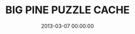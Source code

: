 ---
_schema: default
title: BIG PINE PUZZLE CACHE
link: https://www.geocaching.com/geocache/GC8RVM5
owner: travelnbhappy21
date: 2013-03-07 00:00:00
log_type: Note
display_coords: N 41° 21.221' W 075° 46.321'
latitude: '41.353683'
longitude: '-75.772016'
first_stage: false
bogus: true
zhanna_log:  >-
  We solved the puzzle this morning. It will probably be a while before we can search for the cache, but we really enjoyed the challenge of this puzzle. We even learned a few things while trying to unscramble the anagrams. Thanks!

rich_log:
post_id: 3575
---